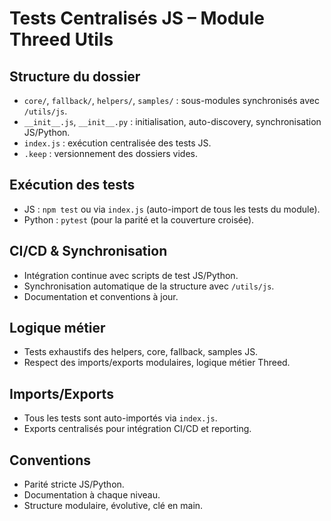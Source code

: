 # Tests Centralisés JS – Module Threed Utils

## Structure du dossier
- `core/`, `fallback/`, `helpers/`, `samples/` : sous-modules synchronisés avec `/utils/js`.
- `__init__.js`, `__init__.py` : initialisation, auto-discovery, synchronisation JS/Python.
- `index.js` : exécution centralisée des tests JS.
- `.keep` : versionnement des dossiers vides.

## Exécution des tests
- JS : `npm test` ou via `index.js` (auto-import de tous les tests du module).
- Python : `pytest` (pour la parité et la couverture croisée).

## CI/CD & Synchronisation
- Intégration continue avec scripts de test JS/Python.
- Synchronisation automatique de la structure avec `/utils/js`.
- Documentation et conventions à jour.

## Logique métier
- Tests exhaustifs des helpers, core, fallback, samples JS.
- Respect des imports/exports modulaires, logique métier Threed.

## Imports/Exports
- Tous les tests sont auto-importés via `index.js`.
- Exports centralisés pour intégration CI/CD et reporting.

## Conventions
- Parité stricte JS/Python.
- Documentation à chaque niveau.
- Structure modulaire, évolutive, clé en main.
